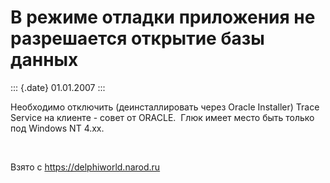 В режиме отладки приложения не разрешается открытие базы данных
===============================================================

::: {.date}
01.01.2007
:::

Необходимо отключить (деинсталлировать через Oracle Installer) Trace
Service на клиенте - совет от ORACLE.  Глюк имеет место быть только под
Windows NT 4.xx.

     

Взято с <https://delphiworld.narod.ru>
